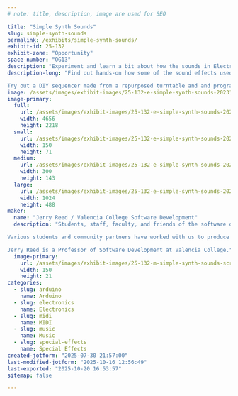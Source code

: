 ```yaml
---
# note: title, description, image are used for SEO

title: "Simple Synth Sounds"
slug: simple-synth-sounds
permalink: /exhibits/simple-synth-sounds/
exhibit-id: 25-132
exhibit-zone: "Opportunity"
space-number: "OG13"
description: "Experiment and learn a bit about how the sounds in Electronic Music are actually produced."
description-long: "Find out hands-on how some of the sound effects used in contemporary and historical electronic music are produced.  Experiment with oscillators, filters, envelope generators and other effects in an environment easily accessible for kids and grown-ups. 

Try out a DIY sequencer made from a repurposed turntable and and program an animatronic cymbal-playing cat."
image: /assets/images/exhibit-images/25-132-e-simple-synth-sounds-20231104-151115-hdr-300x143.jpg
image-primary: 
  full:
    url: /assets/images/exhibit-images/25-132-e-simple-synth-sounds-20231104-151115-hdr-full.jpg
    width: 4656
    height: 2218
  small:
    url: /assets/images/exhibit-images/25-132-e-simple-synth-sounds-20231104-151115-hdr-150x71.jpg
    width: 150
    height: 71
  medium:
    url: /assets/images/exhibit-images/25-132-e-simple-synth-sounds-20231104-151115-hdr-300x143.jpg
    width: 300
    height: 143
  large:
    url: /assets/images/exhibit-images/25-132-e-simple-synth-sounds-20231104-151115-hdr-1024x488.jpg
    width: 1024
    height: 488
maker: 
  name: "Jerry Reed / Valencia College Software Development"
  description: "Students, staff, faculty, and friends of the software development and electrical engineering technology programs at Valencia College.

Various students and community partners have worked with us to produce popular Maker Faire exhibits over many years.

Jerry Reed is a Professor of Software Development at Valencia College."
  image-primary:
    url: /assets/images/exhibit-images/25-132-m-simple-synth-sounds-screenshot-2025-07-30-at-21-20-25-300x42.png
    width: 150
    height: 21
categories: 
  - slug: arduino
    name: Arduino
  - slug: electronics
    name: Electronics
  - slug: midi
    name: MIDI
  - slug: music
    name: Music
  - slug: special-effects
    name: Special Effects
created-jotform: "2025-07-30 21:57:00"
last-modified-jotform: "2025-10-16 12:56:49"
last-exported: "2025-10-20 16:53:57"
sitemap: false

---
```

